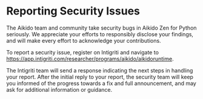 # Reporting Security Issues

The Aikido team and community take security bugs in Aikido Zen for Python seriously. We appreciate your efforts to responsibly disclose your findings, and will make every effort to acknowledge your contributions.

To report a security issue, register on Intigriti and navigate to https://app.intigriti.com/researcher/programs/aikido/aikidoruntime.

The Intigriti team will send a response indicating the next steps in handling your report. After the initial reply to your report, the security team will keep you informed of the progress towards a fix and full announcement, and may ask for additional information or guidance.
